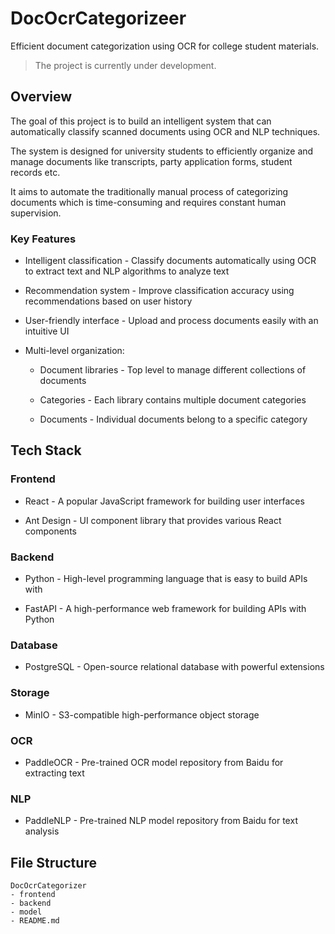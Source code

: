 # DocOcrCategorizeer
 Efficient document categorization using OCR for college student materials.
> The project is currently under development.

## Overview

The goal of this project is to build an intelligent system that can automatically classify scanned documents using OCR and NLP techniques. 

The system is designed for university students to efficiently organize and manage documents like transcripts, party application forms, student records etc. 

It aims to automate the traditionally manual process of categorizing documents which is time-consuming and requires constant human supervision.

### Key Features

- Intelligent classification - Classify documents automatically using OCR to extract text and NLP algorithms to analyze text

- Recommendation system - Improve classification accuracy using recommendations based on user history

- User-friendly interface - Upload and process documents easily with an intuitive UI

- Multi-level organization:
  
  - Document libraries - Top level to manage different collections of documents
  
  - Categories - Each library contains multiple document categories
  
  - Documents - Individual documents belong to a specific category

## Tech Stack

### Frontend

- React - A popular JavaScript framework for building user interfaces

- Ant Design - UI component library that provides various React components

### Backend

- Python - High-level programming language that is easy to build APIs with

- FastAPI - A high-performance web framework for building APIs with Python

### Database

- PostgreSQL - Open-source relational database with powerful extensions

### Storage

- MinIO - S3-compatible high-performance object storage

### OCR

- PaddleOCR - Pre-trained OCR model repository from Baidu for extracting text

### NLP

- PaddleNLP - Pre-trained NLP model repository from Baidu for text analysis

## File Structure

```
DocOcrCategorizer
- frontend
- backend
- model
- README.md
```

